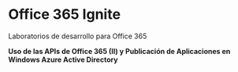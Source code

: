 ﻿# Office 365 Ignite
Laboratorios de desarrollo para Office 365

**Uso de las APIs de Office 365 (II) y Publicación de Aplicaciones en Windows Azure Active Directory**




